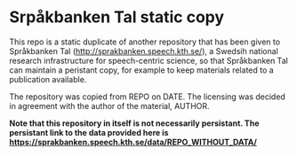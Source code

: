 # Srpåkbanken Tal static copy

This repo is a static duplicate of another repository that has been given to 
Språkbanken Tal (http://sprakbanken.speech.kth.se/), a Swedsih national research
infrastructure for speech-centric science, so that Språkbanken Tal can maintain a 
peristant copy, for example to keep materials related to a publication available.

The repository was copied from REPO on DATE. The licensing was decided in agreement
with the author of the material, AUTHOR.

**Note that this repository in itself is not necessarily persistant. The persistant link to 
the data provided here is https://sprakbanken.speech.kth.se/data/REPO_WITHOUT_DATA/**

